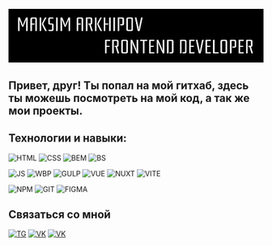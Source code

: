 ![Header](https://github.com/daywalker0/daywalker0/blob/main/assets/top.png)

## Привет, друг! Ты попал на мой гитхаб, здесь ты можешь посмотреть на мой код, а так же мои проекты.

## Технологии и навыки:
![HTML](https://img.shields.io/badge/-html5-000?style=for-the-badge&logo=html5)
![CSS](https://img.shields.io/badge/-css3-000?style=for-the-badge&logo=css3)
![BEM](https://img.shields.io/badge/-BEM-000?style=for-the-badge&logo=bem)
![BS](https://img.shields.io/badge/-bootstrap-000?style=for-the-badge&logo=bootstrap)

![JS](https://img.shields.io/badge/-javascript-000?style=for-the-badge&logo=javascript)
![WBP](https://img.shields.io/badge/-webpack-000?style=for-the-badge&logo=webpack)
![GULP](https://img.shields.io/badge/-gulp-000?style=for-the-badge&logo=gulp)
![VUE](https://img.shields.io/badge/-vue.js-000?style=for-the-badge&logo=vue.js)
![NUXT](https://img.shields.io/badge/-nuxt.js-000?style=for-the-badge&logo=nuxt.js)
![VITE](https://img.shields.io/badge/-vite-000?style=for-the-badge&logo=vite)

![NPM](https://img.shields.io/badge/-npm-000?style=for-the-badge&logo=npm)
![GIT](https://img.shields.io/badge/-git-000?style=for-the-badge&logo=git)
![FIGMA](https://img.shields.io/badge/-figma-000?style=for-the-badge&logo=figma)

## Связаться со мной

[![TG](https://img.shields.io/badge/-telegram-000?style=for-the-badge&logo=telegram)](https://t.me//daywalker011)
[![VK](https://img.shields.io/badge/-vk-000?style=for-the-badge&logo=vk)](https://vk.com/arkhipovmaxx)
[![VK](https://img.shields.io/badge/-email-000?style=for-the-badge&logo=icloud)]()
